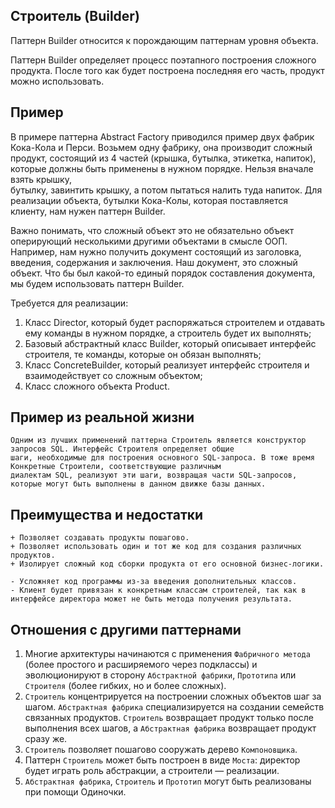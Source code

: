 ## Строитель (Builder)

Паттерн Builder относится к порождающим паттернам уровня объекта.

Паттерн Builder определяет процесс поэтапного построения сложного продукта. После того как будет построена последняя его
часть,
продукт можно использовать.

## Пример

В примере паттерна Abstract Factory приводился пример двух фабрик Кока-Кола и Перси. Возьмем одну фабрику, она
производит сложный продукт,
состоящий из 4 частей (крышка, бутылка, этикетка, напиток), которые должны быть применены в нужном порядке. Нельзя
вначале взять крышку,  
бутылку, завинтить крышку, а потом пытаться налить туда напиток. Для реализации объекта, бутылки Кока-Колы, которая
поставляется клиенту,
нам нужен паттерн Builder.

Важно понимать, что сложный объект это не обязательно объект оперирующий несколькими другими объектами в смысле ООП.
Например, нам нужно
получить документ состоящий из заголовка, введения, содержания и заключения. Наш документ, это сложный объект. Что бы
был какой-то единый
порядок составления документа, мы будем использовать паттерн Builder.

Требуется для реализации:

1. Класс Director, который будет распоряжаться строителем и отдавать ему команды в нужном порядке, а строитель будет их
   выполнять;
2. Базовый абстрактный класс Builder, который описывает интерфейс строителя, те команды, которые он обязан выполнять;
3. Класс ConcreteBuilder, который реализует интерфейс строителя и взаимодействует со сложным объектом;
4. Класс сложного объекта Product.

## Пример из реальной жизни

    Одним из лучших применений паттерна Строитель является конструктор запросов SQL. Интерфейс Строителя определяет общие 
    шаги, необходимые для построения основного SQL-запроса. В тоже время Конкретные Строители, соответствующие различным 
    диалектам SQL, реализуют эти шаги, возвращая части SQL-запросов, которые могут быть выполнены в данном движке базы данных.

## Преимущества и недостатки

    + Позволяет создавать продукты пошагово.
    + Позволяет использовать один и тот же код для создания различных продуктов.
    + Изолирует сложный код сборки продукта от его основной бизнес-логики.

    - Усложняет код программы из-за введения дополнительных классов.
    - Клиент будет привязан к конкретным классам строителей, так как в интерфейсе директора может не быть метода получения результата.

## Отношения с другими паттернами

1. Многие архитектуры начинаются с применения `Фабричного метода` (более простого и расширяемого через подклассы) и
   эволюционируют в сторону `Абстрактной фабрики`, `Прототипа` или `Строителя` (более гибких, но и более сложных).
2. `Строитель` концентрируется на построении сложных объектов шаг за шагом. `Абстрактная фабрика` специализируется на
   создании семейств связанных продуктов. `Строитель` возвращает продукт только после выполнения всех шагов, а
   `Абстрактная фабрика` возвращает продукт сразу же.
3. `Строитель` позволяет пошагово сооружать дерево `Компоновщика`.
4. Паттерн `Строитель` может быть построен в виде `Моста`: директор будет играть роль абстракции, а строители —
   реализации.
5. `Абстрактная фабрика`, `Строитель` и `Прототип` могут быть реализованы при помощи Одиночки.


